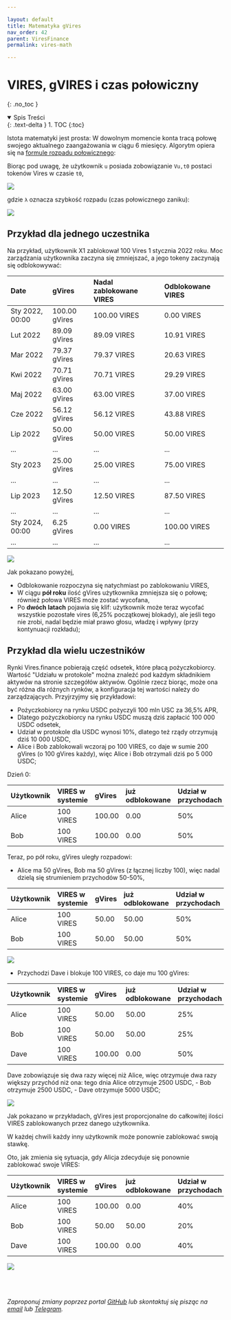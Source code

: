 ```yaml
---

layout: default
title: Matematyka gVires
nav_order: 42
parent: ViresFinance
permalink: vires-math

---
```


# VIRES, gVIRES i czas połowiczny
{: .no_toc }

<details open markdown="block">
  <summary>
    Spis Treści
  </summary>
  {: .text-delta }
1. TOC
{:toc}
</details>

Istota matematyki jest prosta: W dowolnym momencie konta tracą połowę swojego aktualnego zaangażowania w ciągu 6 miesięcy. Algorytm opiera się na [formule rozpadu połowicznego](https://pl.wikipedia.org/wiki/Czas_po%C5%82owicznego_rozpadu):

Biorąc pod uwagę, że użytkownik `u` posiada zobowiązanie `Vu,t0` postaci tokenów Vires w czasie `t0`,

![](/images/gvires-math-1.png)

gdzie `λ` oznacza szybkość rozpadu (czas połowicznego zaniku):

![](/images/gvires-math-2.png)

## Przykład dla jednego uczestnika

Na przykład, użytkownik X1 zablokował 100 Vires 1 stycznia 2022 roku. Moc zarządzania użytkownika zaczyna się zmniejszać, a jego tokeny zaczynają się odblokowywać:

| Date            | gVires        | Nadal zablokowane VIRES | Odblokowane VIRES |
|:----------------|:--------------|:------------------------|:------------------|
| Sty 2022, 00:00 | 100.00 gVires | 100.00 VIRES            | 0.00 VIRES        |
| Lut 2022        | 89.09 gVires  | 89.09 VIRES             | 10.91 VIRES       |
| Mar 2022        | 79.37 gVires  | 79.37 VIRES             | 20.63 VIRES       |
| Kwi 2022        | 70.71 gVires  | 70.71 VIRES             | 29.29 VIRES       |
| Maj 2022        | 63.00 gVires  | 63.00 VIRES             | 37.00 VIRES       |
| Cze 2022        | 56.12 gVires  | 56.12 VIRES             | 43.88 VIRES       |
| Lip 2022        | 50.00 gVires  | 50.00 VIRES             | 50.00 VIRES       |
| ...             | ...           | ...                     | ...               |
| Sty 2023        | 25.00 gVires  | 25.00 VIRES             | 75.00 VIRES       |
| ...             | ...           | ...                     | ...               |
| Lip 2023        | 12.50 gVires  | 12.50 VIRES             | 87.50 VIRES       |
| ...             | ...           | ...                     | ...               |
| Sty 2024, 00:00 | 6.25 gVires   | 0.00 VIRES              | 100.00 VIRES      |
| ...             | ...           | ...                     | ...               |

![](/images/gvires-math-3.png)

Jak pokazano powyżej,
- Odblokowanie rozpoczyna się natychmiast po zablokowaniu VIRES,
- W ciągu **pół roku** ilość gVires użytkownika zmniejsza się o połowę; również połowa VIRES może zostać wycofana,
- Po **dwóch latach** pojawia się klif: użytkownik może teraz wycofać wszystkie pozostałe vires (6,25% początkowej blokady), ale jeśli tego nie zrobi, nadal będzie miał prawo głosu, władzę i wpływy (przy kontynuacji rozkładu);

## Przykład dla wielu uczestników

Rynki Vires.finance pobierają część odsetek, które płacą pożyczkobiorcy. Wartość "Udziału w protokole" można znaleźć pod każdym składnikiem aktywów na stronie szczegółów aktywów. Ogólnie rzecz biorąc, może ona być różna dla różnych rynków, a konfiguracja tej wartości należy do zarządzających. Przyjrzyjmy się przykładowi:

- Pożyczkobiorcy na rynku USDC pożyczyli 100 mln USC za 36,5% APR,
- Dlatego pożyczkobiorcy na rynku USDC muszą dziś zapłacić 100 000 USDC odsetek,
- Udział w protokole dla USDC wynosi 10%, dlatego też rządy otrzymują dziś 10 000 USDC,
- Alice i Bob zablokowali wczoraj po 100 VIRES, co daje w sumie 200 gVires (o 100 gVires każdy), więc Alice i Bob otrzymali dziś po 5 000 USDC;

Dzień 0:

| Użytkownik | VIRES w systemie | gVires | już odblokowane | Udział w przychodach |
|:-----------|:-----------------|:-------|:----------------|:---------------------|
| Alice      | 100 VIRES        | 100.00 | 0.00            | 50%                  |
| Bob        | 100 VIRES        | 100.00 | 0.00            | 50%                  |

Teraz, po pół roku, gVires uległy rozpadowi:
- Alice ma 50 gVires, Bob ma 50 gVires (z łącznej liczby 100), więc nadal dzielą się strumieniem przychodów 50-50%,

| Użytkownik | VIRES w systemie | gVires | już odblokowane | Udział w przychodach |
|:-----------|:-----------------|:-------|:----------------|:---------------------|
| Alice      | 100 VIRES        | 50.00  | 50.00           | 50%                  |
| Bob        | 100 VIRES        | 50.00  | 50.00           | 50%                  |

![](/images/gvires-math-4.png)

- Przychodzi Dave i blokuje 100 VIRES, co daje mu 100 gVires:

| Użytkownik | VIRES w systemie | gVires | już odblokowane | Udział w przychodach |
|:-----------|:-----------------|:-------|:----------------|:---------------------|
| Alice      | 100 VIRES        | 50.00  | 50.00           | 25%                  |
| Bob        | 100 VIRES        | 50.00  | 50.00           | 25%                  |
| Dave       | 100 VIRES        | 100.00 | 0.00            | 50%                  |

Dave zobowiązuje się dwa razy więcej niż Alice, więc otrzymuje dwa razy większy przychód niż ona: tego dnia Alice otrzymuje 2500 USDC, - Bob otrzymuje 2500 USDC, - Dave otrzymuje 5000 USDC;

![](/images/gvires-math-5.png)

Jak pokazano w przykładach, gVires jest proporcjonalne do całkowitej ilości VIRES zablokowanych przez danego użytkownika.

W każdej chwili każdy inny użytkownik może ponownie zablokować swoją stawkę.

Oto, jak zmienia się sytuacja, gdy Alicja zdecyduje się ponownie zablokować swoje VIRES:

| Użytkownik | VIRES w systemie | gVires | już odblokowane | Udział w przychodach |
|:-----------|:-----------------|:-------|:----------------|:---------------------|
| Alice      | 100 VIRES        | 100.00 | 0.00            | 40%                  |
| Bob        | 100 VIRES        | 50.00  | 50.00           | 20%                  |
| Dave       | 100 VIRES        | 100.00 | 0.00            | 40%                  |

![](/images/gvires-math-6.png)

\
\
\
*Zaproponuj zmiany poprzez portal [GitHub](https://github.com/wxpl/wxpl.github.io) lub skontaktuj się pisząc na [email](mailto:contact@wxpl.club) lub [Telegram](https://t.me/waves_polska).*
